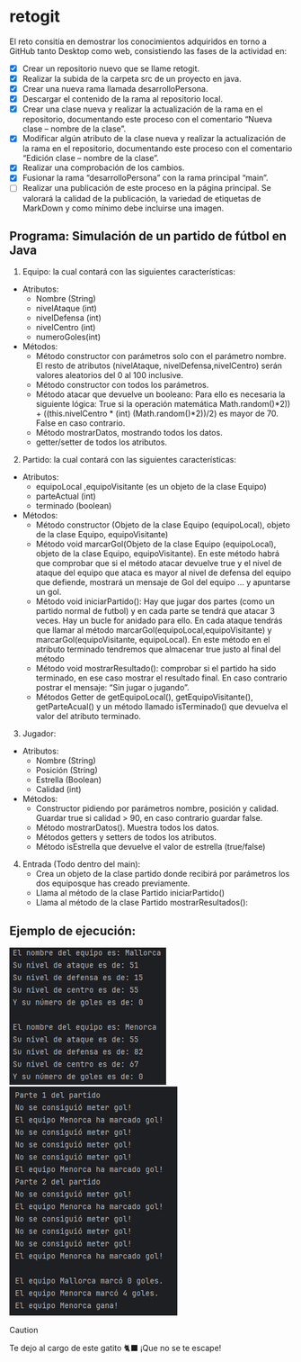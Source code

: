 # retogit
El reto consitía en demostrar los conocimientos adquiridos en torno a GitHub tanto Desktop como web, consistiendo las fases de la actividad en:
- [x] Crear un repositorio nuevo que se llame retogit.
- [x] Realizar la subida de la carpeta src de un proyecto en java.
- [x] Crear una nueva rama llamada desarrolloPersona.
- [x] Descargar el contenido de la rama al repositorio local.
- [x] Crear una clase nueva y realizar la actualización de la rama en el repositorio, documentando este proceso con el comentario “Nueva clase – nombre de la clase”.
- [x] Modificar algún atributo de la clase nueva y realizar la actualización de la rama en el repositorio, documentando este proceso con el comentario “Edición clase – nombre de la clase”.
- [x] Realizar una comprobación de los cambios.
- [x] Fusionar la rama “desarrolloPersona” con la rama principal “main”.
- [ ] Realizar una publicación de este proceso en la página principal. Se valorará la calidad de la publicación, la variedad de etiquetas de MarkDown y como mínimo debe incluirse una imagen.

## Programa: Simulación de un partido de fútbol en Java
1. Equipo: la cual contará con las siguientes características:
  - Atributos:
    - Nombre (String)
    - nivelAtaque (int)
    - nivelDefensa (int)
    - nivelCentro (int)
    - numeroGoles(int)
  - Métodos:
    - Método constructor con parámetros solo con el parámetro nombre. El resto de atributos (nivelAtaque, nivelDefensa,nivelCentro) serán valores aleatorios del 0 al 100 inclusive.
    - Método constructor con todos los parámetros.
    - Método atacar que devuelve un booleano: Para ello es necesaria la siguiente lógica: True si la operación matemática Math.random()*2)) + ((this.nivelCentro * (int) (Math.random()*2))/2) es mayor de 70. False en caso contrario.
    - Método mostrarDatos, mostrando todos los datos.
    - getter/setter de todos los atributos.
   
2. Partido: la cual contará con las siguientes características:
  - Atributos:
    - equipoLocal ,equipoVisitante (es un objeto de la clase Equipo)
    - parteActual (int)
    - terminado (boolean)
  - Métodos:
    - Método constructor (Objeto de la clase Equipo (equipoLocal), objeto de la clase Equipo, equipoVisitante)
    - Método void marcarGol(Objeto de la clase Equipo (equipoLocal), objeto de la clase Equipo, equipoVisitante). En este método habrá que comprobar que si el método atacar devuelve true y el nivel de ataque del equipo que ataca es mayor al nivel de defensa del equipo que defiende, mostrará un mensaje de Gol del equipo … y apuntarse un gol.
    - Método void iniciarPartido(): Hay que jugar dos partes (como un partido normal de futbol) y en cada parte se tendrá que atacar 3 veces. Hay un bucle for anidado para ello. En cada ataque tendrás que llamar al método marcarGol(equipoLocal,equipoVisitante) y marcarGol(equipoVisitante, equipoLocal). En este método en el atributo terminado tendremos que almacenar true justo al final del método
    - Método void mostrarResultado(): comprobar si el partido ha sido terminado, en ese caso mostrar el resultado final. En caso contrario postrar el mensaje: “Sin jugar o jugando”.
    - Métodos Getter de getEquipoLocal(), getEquipoVisitante(), getParteAcual() y un método llamado isTerminado() que devuelva el valor del atributo terminado.
   
3. Jugador:
  - Atributos:
    - Nombre (String)
    - Posición (String)
    - Estrella (Boolean)
    - Calidad (int)
  - Métodos:
    - Constructor pidiendo por parámetros nombre, posición y calidad. Guardar true si calidad > 90, en caso contrario guardar false.
    - Método mostrarDatos(). Muestra todos los datos.
    - Métodos getters y setters de todos los atributos.
    - Método isEstrella que devuelve el valor de estrella (true/false)
   
4. Entrada (Todo dentro del main):
    - Crea un objeto de la clase partido donde recibirá por parámetros los dos equiposque has creado previamente.
    - Llama al método de la clase Partido iniciarPartido()
    - Llama al método de la clase Partido mostrarResultados():

## Ejemplo de ejecución:
![Ejemplo1](retogit1.png)
![Ejemplo2](retogit2.png)

> [!CAUTION]
> Te dejo al cargo de este gatito :black_cat: ¡Que no se te escape!
